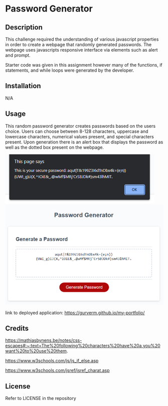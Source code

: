 # Password Generator

## Description

This challenge required the understanding of various javascript properties in order to create a webpage that randomly generated passwords. The webpage uses javascripts responsive interface via elements such as alert and prompt. 

Starter code was given in this assignment however many of the functions, if statements, and while loops were generated by the developer.


## Installation

N/A

## Usage

This random password generator creates passwords based on the users choice. Users can choose between 8-128 characters, uppercase and lowercase characters, numerical values present, and special characters present. Upon generation there is an alert box that displays the password as well as the dotted box present on the webpage. 


![Password-Generator Deployed](/develop/images/alertBox.PNG)
![](/develop/images/Deployed.PNG)


link to deployed application: https://gurverm.github.io/my-portfolio/ 
## Credits

https://mathiasbynens.be/notes/css-escapes#:~:text=The%20following%20characters%20have%20a,you%20want%20to%20use%20them.

https://www.w3schools.com/js/js_if_else.asp

https://www.w3schools.com/jsref/jsref_charat.asp

## License

Refer to LICENSE in the repository